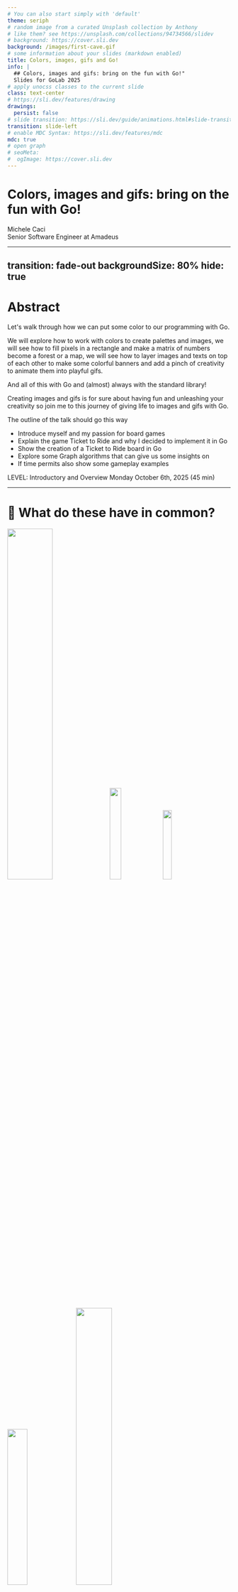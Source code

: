 ```yaml
---
# You can also start simply with 'default'
theme: seriph
# random image from a curated Unsplash collection by Anthony
# like them? see https://unsplash.com/collections/94734566/slidev
# background: https://cover.sli.dev
background: /images/first-cave.gif
# some information about your slides (markdown enabled)
title: Colors, images, gifs and Go!
info: |
  ## Colors, images and gifs: bring on the fun with Go!"
  Slides for GoLab 2025
# apply unocss classes to the current slide
class: text-center
# https://sli.dev/features/drawing
drawings:
  persist: false
# slide transition: https://sli.dev/guide/animations.html#slide-transitions
transition: slide-left
# enable MDC Syntax: https://sli.dev/features/mdc
mdc: true
# open graph
# seoMeta:
#  ogImage: https://cover.sli.dev
---
```


# Colors, images and gifs: bring on the fun with Go!

<div class="absolute bottom-10 text-left">
    <div>Michele Caci</div>
    <div>Senior Software Engineer at Amadeus</div>
    <div class="flex m-0 gap-1">
      <a href="https://github.com/mcaci" target="_blank" alt="Michele's GitHub" title="Michele's GitHub"
        class="text-xl slidev-icon-btn opacity-50 !border-none !hover:text-white">
        <carbon-logo-github />
      </a>
      <a href="https://x.com/goMicheleCaci" target="_blank" alt="Michele's X" title="Michele's X"
        class="text-xl slidev-icon-btn opacity-50 !border-none !hover:text-white">
        <carbon-logo-x />
      </a>
      <a href="https://www.linkedin.com/in/michele-caci-47770132/" target="_blank" alt="Michele's Linkedin" title="Michele's Linkedin"
        class="text-xl slidev-icon-btn opacity-50 !border-none !hover:text-white">
        <carbon-logo-linkedin />
      </a>
    </div>
</div>

---
transition: fade-out
backgroundSize: 80%
hide: true
---

# Abstract

<!-- layout: image-right -->

Let's walk through how we can put some color to our programming with Go.

We will explore how to work with colors to create palettes and images, we will see how to fill pixels in a rectangle and make a matrix of numbers become a forest or a map, we will see how to layer images and texts on top of each other to make some colorful banners and add a pinch of creativity to animate them into playful gifs.

And all of this with Go and (almost) always with the standard library!

Creating images and gifs is for sure about having fun and unleashing your creativity so join me to this journey of giving life to images and gifs with Go.

The outline of the talk should go this way

- Introduce myself and my passion for board games
- Explain the game Ticket to Ride and why I decided to implement it in Go
- Show the creation of a Ticket to Ride board in Go
- Explore some Graph algorithms that can give us some insights on
- If time permits also show some gameplay examples

LEVEL: Introductory and Overview
Monday October 6th, 2025 (45 min)

---

# 🧠 What do these have in common?

<img src="/images/actual-cave-with-sand.png" class="absolute top-25 left-20" style="width: 45%; height: auto;"/>
<img v-click="+1" src="/images/forest.png" class="absolute bottom-5 left-10" style="width: 23%; height: auto;"/>
<img v-click="+2" src="/images/bgGradient.png" class="absolute bottom-25 left-85" style="width: 20%; height: auto;"/>
<img v-click="+3" src="/images/LunchBreak.gif" class="absolute bottom-8 left-67" style="width: 30%; height: auto;"/>
<img v-click="+4" src="/images/game_of_life.gif" class="absolute bottom-10 right-5" style="width: 40%; height: auto;"/>

<!-- Show a sequence of 3 images or gifs created with Go -->

---
layout: lblue-fact
---

They are all made in Go

---
layout: fact
---

Disclaimer: most of the images in this presentation are made in Go. If not do, you'll see this...

---

# ⚠️ Disclaimer

In this talk you can expect a lot of:
- Images 🖼️
- GIFs 🎞️
- And Go 🐹

The code will be shared so your creativity can take over!
- Light up those pixels! 🧮
- Let's Put Some Color to Our Programming with Go
  - Unleashing creativity with pixels, palettes, and Go!

I tried to create **all** the images in this presentation using Go.

---

# 🎨 Why would you even create images or gifs in Go?

- I love Go
- It’s fun
- It’s weirdly satisfying
- It shows that Go can hold its ground when working with images
  - Go is not the first language mentioned for image creation, so of course I had to do that (wink to the way Ron Evans says, Go is not for that, so of course I had to do it in Go)
- 🎨 Why Color in Code?
  - Programming isn't just logic—it's also art
  - Go is fast, simple, and surprisingly good at graphics
  - We'll use (almost) only the standard library!

---

# 👋 Welcome!
- Who I am
- Why I love Go
- What this talk is about: creativity, color, and fun!

---

# 🖼️ Our First Image

The basics: step by step

<v-click>
1. We start by defining the bounds of the image as a rectangle.

```go
r := image.Rect(0, 0, 1024, 768) // A 1024x768 image
```
</v-click>

<v-click>
2. We create the image using the rectangle and a specific color space (RGBA).

```go
img := image.NewRGBA(r)
```
</v-click>

<v-click>
3. We set the pixels of the image to the color we want

```go
for x := range r.Max.X {
  for y := range r.Max.Y {
    img.Set(x, y, color.RGBA{G: 150, A: 255})
  }
}
```
</v-click>

<v-click>
4. We encode the image into a file with a specific format

</v-click>

<img v-click="1" src="/images/bounds.png" class="absolute top-18 right-10" style="width: 28%; height: auto;"/>
<img v-click="5" src="/images/green.png" class="absolute top-50 right-25" style="width: 30%; height: auto;"/>

---

# 🖼️ Our First Image

Full code

```go{all|11|12|13-17|18-19|all}
package main

import (
	"image"
	"image/color"
	"image/png"
	"os"
)

func main() {
	r := image.Rect(0, 0, 1024, 768)
	img := image.NewRGBA(r)
	for x := range r.Max.X {
		for y := range r.Max.Y {
			img.Set(x, y, color.RGBA{G: 150, A: 255})
		}
	}
	f, _ := os.Create("green.png")
	png.Encode(f, img)
}
```

<img v-click=5 src="/images/green.png" class="absolute top-50 right-25" style="width: 30%; height: auto;"/>

---

# 🎨 Beyond our First Image

````md magic-move
```go
img.Set(x, y, color.RGBA{G: 150, A: 255})
```

```go
img.Set(x, y, color.RGBA{B: 150, A: 255})
```

```go
var b, g uint8
switch (x/32 + y/32) % 2 {
case 0:
  b = 150
default:
  g = 150
}
img.Set(x, y, color.RGBA{B: b, G: g, A: 255})
```

```go
b := float64(x) / float64(r.Max.X) * 255
g := float64(y) / float64(r.Max.Y) * 255
img.Set(x, y, color.RGBA{B: uint8(b), G: uint8(g), A: 255})
```

```go
func paintWith(/***/) color.Color {
  /***/
}

img.Set(x, y, paintWith(/***/))
```
````

<v-click at=4>

````md magic-move
```go
func paintWith(x, y int, r image.Rectangle) color.Color {
  b := float64(x) / float64(r.Max.X) * 255
  g := float64(y) / float64(r.Max.Y) * 255
  return color.RGBA{B: uint8(b), G: uint8(g), A: 255}
}
```

```go
func paintWith(x, y int) color.Color {
  r := (1 + math.Cos(float64(x)/10)) * 255
  g := (1 + math.Sin(float64(y)/10)) * 255
  return color.RGBA{
    R: uint8(r),
    G: uint8(g),
    A: 255,
  }
}
```

```go
func paintWith(t time.Time) color.Color {
  nano := uint32(t.UnixNano())
  r := uint8((nano >> 16) & 0xFF)
  g := uint8((nano >> 8) & 0xFF)
  b := uint8(nano & 0xFF)
  return color.RGBA{
    R: uint8(r),
    G: uint8(g),
    B: uint8(b),
    A: 255,
  }
}
```
````
</v-click>

<img src="/images/green.png" class="absolute top-18 right-10" style="width: 28%; height: auto;"/>
<img v-click="+1" src="/images/blue.png" class="absolute top-35 right-20" style="width: 30%; height: auto;"/>
<img v-click="+2" src="/images/bgCheckerboard.png" class="absolute top-50 right-35" style="width: 30%; height: auto;"/>
<img v-click="+3" src="/images/bgGradient.png" class="absolute top-65 right-50" style="width: 28%; height: auto;"/>
<!-- <img v-click="+4" v-click.hide src="/images/bgGradient.png" class="absolute top-50 right-25" style="width: 50%; height: auto;"/> -->
<img v-click="+5" src="/images/plaid.png" class="absolute top-50 right-25" style="width: 40%; height: auto;"/>
<img v-click="+6" src="/images/timeflow.png" class="absolute top-50 right-25" style="width: 45%; height: auto;"/>
<img v-click="+7" src="/images/timeflow.gif" class="absolute top-21 right-5" style="width: 50%; height: auto;"/>

<!-- 
In the first image we started by setting all pixels to a fully opaque medium green (not too bright, not too dark)

We can easily change that to a fully opaque medium blue (not too bright, not too dark)

Or go even a bit further and create a checkerboard pattern or a gradient of blue and green where each pixel is a combination of blue and green that depend on the coordinates

We decide the color we want to paint the image the way we want and with the tools we want: our choice is just a function that decides what color goes where.

We can use math (yes, math) to create a nice plaid.

Or we can even visualize the flow of time. By the way if your really want to see how the fime flows, here it is... a malfunctioning TV screen: mystery solved, you're welcome.
-->

---
layout: lblue-fact
---

Fun fact

---
layout: fact
---

This what time looks like / Madness of multiverse was made in Go

---
layout: lblue-fact
---

We decide what color to set for each pixels

<!-- And this is the basics of creating an image, now setting pixels is fun and imaginative, but we can use some tools to improve our outcome -->

---

# 🧮 From Numbers and Matrices

Images from input

```
100021112110202312022010330204312040000111012143445142221414240220240442332040010320133120230011020
111110201332323210211143123214321343332124211413115514155115511033421001222101204330001300333011010
222100123300231230122203432310224441551434231352112532354252244334410042212441233243220102033110020
212210311310102334321243104133012535144151532555155341325352512544453402400411340202133231000102020
112002102322001003304233302040124544411225523533534235113353522233535550432232202401221022110311110
112102131331201432320312233124434232544144233241123334112232531521542551332434224211234133132330300
...
```
or
```
...
SbcccccccaaaaacaaaaaaaaccccccaaaaaccccccccciiinnntttxxxEzzzzyyyyvvqqqjjjdddccccc
abcccccccccccccaaaaaaaaaccccaaaaaaccccccccciiinnnntttxxxxyyyyyvvvvqqjjjdddcccccc
abcccccccccccccaaaaaaaaaacccaaaaaacccccccccciiinnnttttxxxyyyyyvvvqqqjjjdddcccccc
abccccccccccccccccaaaaaaacccaaaaaaccccccccccciiinnnntttwyyywyyyvvrrrkkjdddcccccc
abcccccccccccccccaaaaaaaaccccaaaccccccccccccciiihnnnttwwwywwyyywvrrrkkkeeccccccc
abcccccccccccccccaaaaaaaaccccccccccccccccccccchhhmmmsswwwwwwwwwwwvrrkkkeeccccccc
abcccccccaacccccccacaaacccccccccccccccccccaacchhhhmmsswwwwwswwwwwrrrkkkeeccccccc
abcccccccaaaccacccccaaacccccccccccccccaaccaaccchhhmmssswwwssrrwwwrrrkkkeeccccccc
abcccccccaaaaaaacccccccccccaaaccccccccaaaaaaccchhhmmssssssssrrrrrrrrkkkeeaaacccc
abcccccaaaaaaaaccccccccccccaaaaccccccccaaaaaaachhhmmmssssssllrrrrrrkkkeeeaaacccc
abccccaaaaaaaaaccccccccccccaaaacccccccccaaaaacchhhmmmmsssllllllllkkkkkeeeaaacccc
...
```

<arrow v-click v-click.hide x1="170" y1="200"  x2="70" y2="150" color="#F00" width="2" arrowSize="1" />
<arrow v-click v-click.hide x1="180" y1="200"  x2="80" y2="150" color="#F00" width="2" arrowSize="1" />
<arrow v-click v-click.hide x1="190" y1="200"  x2="90" y2="150" color="#F00" width="2" arrowSize="1" />
<arrow v-click v-click.hide x1="200" y1="200"  x2="100" y2="150" color="#F00" width="2" arrowSize="1" />
<arrow v-click v-click.hide x1="210" y1="200"  x2="110" y2="150" color="#F00" width="2" arrowSize="1" />

---

# 🧮 From Numbers and Matrices

Images from input

```go
for x := range r.Max.X {
  for y := range r.Max.Y {
    img.Set(x, y, color.RGBA{
      G: 35 + uint8(175.0/float64(m[x][y]+1)),
      A: 255,
      })
  }
}
```

or

```go
for x := range r.Max.X {
  for y := range r.Max.Y {
    img.Set(x, y, color.RGBA{
      R: uint8(55 + 200*(float64(m[x][y])-('a'-1))/float64('z'+1-('a'-1))),
      G: uint8(50 + 150*(float64(m[x][y])-('a'-1))/float64('z'+1-('a'-1))),
      B: uint8(25 + 100*(float64(m[x][y])-('a'-1))/float64('z'+1-('a'-1))),
      A: 255,
    })
  }
}
```

<img v-click src="/images/forest.png" class="absolute top-35 left-55" style="width: 40%; height: auto;"/>
<img v-click src="/images/hill.png" class="absolute top-35 left-35" style="width: 70%; height: auto;"/>

---

# 🧮 From Numbers and Matrices

Images from more complex input

```
525,119 -> 525,122 -> 523,122 -> 523,125 -> 529,125 -> 529,122 -> 528,122 -> 528,119
497,69 -> 497,73 -> 489,73 -> 489,78 -> 504,78 -> 504,73 -> 501,73 -> 501,69
480,38 -> 480,31 -> 480,38 -> 482,38 -> 482,35 -> 482,38 -> 484,38 -> 484,35 -> 484,38 -> 486,38 -> 486,28 -> 486,38 -> 488,38 -> 488,36 -> 488,38
480,38 -> 480,31 -> 480,38 -> 482,38 -> 482,35 -> 482,38 -> 484,38 -> 484,35 -> 484,38 -> 486,38 -> 486,28 -> 486,38 -> 488,38 -> 488,36 -> 488,38
...
```

<v-click>

These are `(x, y)` coordinates in a 2D space representing lines of rock walls inside a cave.
</v-click>

<v-clicks depth="2">

- `525,119 -> 525,122` is a vertical wall between those two coordinates.
- `525,122 -> 523,122` is a horizontal wall between those coordinates.
</v-clicks>

<v-click>

Build a matrix of representing this cave from the rules above and use it as input.
</v-click>

---

# 🧮 From Numbers and Matrices

Images from more complex input

```go
// var cave [][]byte
for i := range cave {
  for j := range cave[i] {
    var r, g, b uint8
    switch cave[i][j] {
    case 0:
      r, g, b = 25, 10, 0 // ~ black
    case '*':
      r, g, b = 150, 150, 0 // yellow
    default:
      r, g, b = 200, 100, 0 // orange
    }
    img.Set(j, i, color.RGBA{R: r, G: g, B: b, A: 255})
  }
}
```

<img v-click v-click.hide src="/images/cave.png" class="absolute top-45 left-35" style="width: 70%; height: auto;"/>

<v-click>Wait, sand is coming down inside the cave!</v-click>

<img v-click src="/images/first-cave.gif" class="absolute top-45 left-35" style="width: 70%; height: auto;"/>
<img v-click src="/images/cave-with-sand.png" class="absolute top-45 left-35" style="width: 70%; height: auto;"/>
<img v-click src="/images/actual-cave-with-sand.png" class="absolute top-45 left-35" style="width: 70%; height: auto;"/>

---

# 🧮 From Numbers and Matrices

How about a real world example

Making the github contribution table is just like creating another matrix and filling the image with the appropriate colors

And github gives us all the information we need:

```html
<td ... id="contribution-day-component-3-6" data-level="3" ...></td>
```

- `id` attribute has the (x, y) coordinates
- `data-level` has the color to use in the table

and I mean a precise color from a palette, which is easily definable in Go

```go
// type color.Palette []color.Color
p := color.Palette{
  color.RGBA{R: 239 G: 242 B: 245 A: 255},  // 0xEFF2F5
  color.RGBA{R: 172 G: 238 B: 187 A: 255},  // 0xACEEBB
  color.RGBA{R: 74  G: 194 B: 107 A: 255},  // 0x4AC26B
  color.RGBA{R: 45  G: 164 B: 78  A: 255},  // 0x2DA44E
  color.RGBA{R: 17  G: 99  B: 41  A: 255},  // 0x116329
}
```



<img src="/images/actual-gh-contributions.png" class="absolute top-50 right-15" style="width: 40%; height: auto;"/>
<arrow v-click x1="700" y1="325" x2="855" y2="295" color="#F00" width="2" arrowSize="1" />
<img v-click src="/images/generated-gh-contributions.png" class="absolute bottom-20 right-15" style="width: 40%; height: auto;"/>

---

# 🧮 From Numbers and Matrices

- Visualizing matrices as forests, terrain, or heatmaps
- Mapping values to colors
- Example: turning a grid of numbers into a landscape

---
layout: lblue-fact
---

Fun fact

<!-- 
Add joke about the matrix movie and or bitmaps 
-->

---
layout: fact
---

Piet Mondrian famously used Go to paint his "Composition with Red, Blue and Yellow" painting in 1930

<img src="/images/Piet_Mondriaan.jpg" class="absolute top-5 left-15" style="width: 15%; height: auto;"/>
<img v-click v-click.hide src="/images/Piet_Mondriaan,_1930_-_Mondrian_Composition_II_in_Red,_Blue,_and_Yellow.jpg" class="absolute top-10 left-60" style="width: 50%; height: auto;"/>
<img v-click src="/images/Piet_Mondriaan,_1930_-_Mondrian_Composition_II_in_Red,_Blue,_and_Yellow.jpg" class="absolute bottom-20 right-15" style="width: 10%; height: auto;"/>

---

## 🖼️ Layering Images and Text
- Composing visuals with layers
- Adding text overlays
- Creating banners and posters

---

## 🎞️ Animating with Go
- Making playful GIFs
- Frame-by-frame animation
- Example: animated banner or pixel art

---

## 🧰 Tools & Techniques
- Go packages used (mostly standard library)
- Tips for working with images and pixels
- How to stay creative while coding
---

## 🧠 What You Can Build
- Fun projects: maps, games, visualizations
- Ideas to explore on your own
- Encouragement to experiment!

---

## 🙌 Wrapping Up
- Recap of what we covered
- Resources and links
- Final thoughts: code is a canvas!

---

## 💬 Q&A
- Ask me anything!
- Connect with me online

---
layout: lblue-end
---

<div class="text-white font-size-10">
Thank you very much!
</div>

<div class="absolute bottom-10">
  <div  class="text-white">Michele Caci</div>
  <div class="flex m-0 gap-1">
    <a href="https://github.com/mcaci" target="_blank" alt="Michele's GitHub" title="Michele's GitHub"
      class="text-xl slidev-icon-btn opacity-50 !border-none !hover:text-white">
      <carbon-logo-github />
    </a>
    <a href="https://x.com/goMicheleCaci" target="_blank" alt="Michele's X" title="Michele's X"
      class="text-xl slidev-icon-btn opacity-50 !border-none !hover:text-white">
      <carbon-logo-x />
    </a>
    <a href="https://www.linkedin.com/in/michele-caci-47770132/" target="_blank" alt="Michele's Linkedin" title="Michele's Linkedin"
      class="text-xl slidev-icon-btn opacity-50 !border-none !hover:text-white">
      <carbon-logo-linkedin />
    </a>
  </div>
</div>

<!-- HOW ABOUT A FUNNY IDEA FOR PEACE OUT? LIKE A ENDING CREDITS? OR SOMETHING ELSE? TO BE SEEN -->